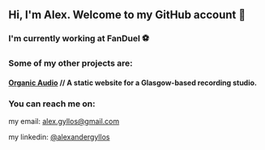## Hi, I'm Alex. Welcome to my GitHub account 👋

<!--### Here are some of my most recent projects:

www.annajwaterston.com - Graphic Designer / Illustrator Portfolio Website

https://momentum-experience.herokuapp.com - Audio-Visual Web App
-->

### I'm currently working at FanDuel ⚽️

<!-- #### [Trackographics](https://www.trackographics.com) // Building a mileage and Co2 emissions tracking for mobile and web. -->
<!--A volunteering project for the Scottish Tech Arm building a mobile app for Asylum Seekers.
-->

### Some of my other projects are:

#### [Organic Audio](https://www.theorganicaudio.com) // A static website for a Glasgow-based recording studio.

<!-- #### [Leaf People Records](https://www.leafpeople.uk) // An interactive website for a digital record label. -->

<!-- #### [Momentum](https://momentum-experience.herokuapp.com/) // An interactive web app that makes use of your webcam and machine learning to make music. -->

### You can reach me on:

my email:
alex.gyllos@gmail.com

my linkedin:
[@alexandergyllos](https://www.linkedin.com/in/alexander-gyllos/)

<!--
**alexgyllos/alexgyllos** is a ✨ _special_ ✨ repository because its `README.md` (this file) appears on your GitHub profile.

Here are some ideas to get you started:

- 🔭 I’m currently working on ...
- 🌱 I’m currently learning ...
- 👯 I’m looking to collaborate on ...
- 🤔 I’m looking for help with ...
- 💬 Ask me about ...
- 📫 How to reach me: ...
- 😄 Pronouns: ...
- ⚡ Fun fact: ...
-->
